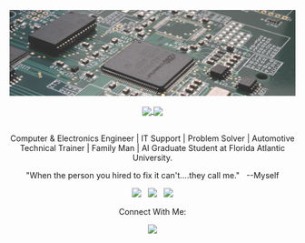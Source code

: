 <p align="center">
    <img src="./img/Circuit-board_crop.jpg">
    <!-- Image Credit: https://www.previousmagazine.com/wp-content/uploads/2020/08/Circuit-board.jpg -->

<div align="center">
<a href="https://github.com/ADolbyB/github-readme-stats">
  <img height=200 align="center" src="https://github-readme-stats-adolbyb.vercel.app/api?username=ADolbyB&count_private=true&show_icons=true&theme=github_dark_dimmed" />
</a>
<a href="https://github.com/ADolbyB/github-readme-stats">
  <img height=200 align="center" src="https://github-readme-stats-adolbyb.vercel.app/api/top-langs?username=ADolbyB&layout=compact&theme=github_dark_dimmed&langs_count=8&size_weight=0.35&count_weight=0.65&hide=css,powershell&card_width=320" />
</a>
</div>

<p align="center"><br>
    Computer & Electronics Engineer | IT Support | Problem Solver | Automotive Technical Trainer | Family Man | AI Graduate Student at Florida Atlantic University.<br>
</p>

<p align="center">
    "When the person you hired to fix it can't....they call me."&nbsp;&nbsp;&nbsp;--Myself
</p>

<p align="center">
    <a href="https://www.dell.com/en-us/shop/dell-laptops/sc/laptops" title="Dell Laptops"><img src="https://img.shields.io/badge/Dell%20Laptops-007DB8?label=HW&style=for-the-badge&logo=dell&logoColor=lightblue" /></a>&nbsp;&nbsp;
    <a href="https://www.linuxmint.com/edition.php?id=311" title="Download Linux Mint"><img src="https://img.shields.io/badge/Linux_Mint_21.3-87CF3E?label=OS&style=for-the-badge&color=lightgreen&logo=linux-mint&logoColor=green" /></a>&nbsp;&nbsp;
    <a href="https://www.intel.com/content/www/us/en/products/details/processors/core/i9.html" title="Intel Core i9"><img src="https://img.shields.io/badge/Intel%20Core_i9_-0071C5?label=CPU&style=for-the-badge&logo=intel&color=red&logoColor=white" /></a>
</p>

<p align="center">
    Connect With Me:    
</p>

<p align="center">
    <a href="https://www.linkedin.com/in/joelmbrigida/" title="My LinkedIn Profile"><img src="https://img.shields.io/badge/LinkedIn-0077B5?style=for-the-badge&logo=linkedin&logoColor=white" /></a>
</p>